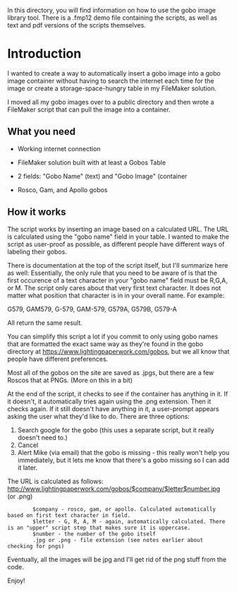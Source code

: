 In this directory, you will find information on how to use the gobo image library tool. 
There is a .fmp12 demo file containing the scripts, as well as text and pdf versions of the scripts themselves.


<h1>Introduction</h1>
I wanted to create a way to automatically insert a gobo image into a gobo image container without having to search the internet each time for the image or create a storage-space-hungry table in my FileMaker solution. 

I moved all my gobo images over to a public directory and then wrote a FileMaker script that can pull the image into a container. 

<h2>What you need</h2>

- Working internet connection

- FileMaker solution built with at least a Gobos Table

- 2 fields: "Gobo Name" (text) and "Gobo Image" (container

- Rosco, Gam, and Apollo gobos

<h2>How it works</h2>

The script works by inserting an image based on a calculated URL. The URL is calculated using the "gobo name" field in your table. 
I wanted to make the script as user-proof as possible, as different people have different ways of labeling their gobos. 

There is documentation at the top of the script itself, but I'll summarize here as well:
Essentially, the only rule that you need to be aware of is that the first occurence of a text character in your "gobo name" field must be R,G,A, or M. The script only cares about that very first text character. It does not matter what position that character is in in your overall name. For example:

G579, GAM579, G-579, GAM-579, G579A, G579B, G579-A

All return the same result. 

You can simplify this script a lot if you commit to only using gobo names that are formatted the exact same way as they're found in the gobo directory at https://www.lightingpaperwork.com/gobos, but we all know that people have different preferences. 


Most all of the gobos on the site are saved as .jpgs, but there are a few Roscos that at PNGs. (More on this in a bit)

At the end of the script, it checks to see if the container has anything in it. If it doesn't, it automatically tries again using the .png extension. Then it checks again. If it still doesn't have anything in it, a user-prompt appears asking the user what they'd like to do. There are three options:

1) Search google for the gobo (this uses a separate script, but it really doesn't need to.)
2) Cancel
3) Alert Mike (via email) that the gobo is missing - this really won't help you immediately, but it lets me know that there's a gobo missing so I can add it later. 

The URL is calculated as follows:
            http://www.lightingpaperwork.com/gobos/$company/$letter$number.jpg (or .png)
            
            $company - rosco, gam, or apollo. Calculated automatically based on first text character in field.
            $letter - G, R, A, M - again, automatically calculated. There is an "upper" script step that makes sure it is uppercase.
            $number - the number of the gobo itself
            .jpg or .png - file extension (see notes earlier about checking for pngs)
            
Eventually, all the images will be jpg and I'll get rid of the png stuff from the code.


Enjoy!
            
